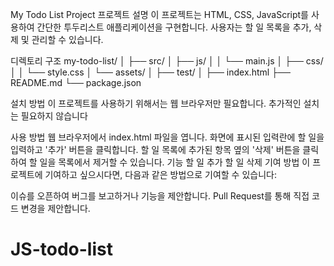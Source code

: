 My Todo List Project
프로젝트 설명
이 프로젝트는 HTML, CSS, JavaScript를 사용하여 간단한 투두리스트 애플리케이션을 구현합니다. 사용자는 할 일 목록을 추가, 삭제 및 관리할 수 있습니다.

디렉토리 구조
my-todo-list/
│
├── src/
│ ├── js/
│ │ └── main.js
│ ├── css/
│ │ └── style.css
│ └── assets/
│
├── test/
│
├── index.html
├── README.md
└── package.json

설치 방법
이 프로젝트를 사용하기 위해서는 웹 브라우저만 필요합니다. 추가적인 설치는 필요하지 않습니다

사용 방법
웹 브라우저에서 index.html 파일을 엽니다.
화면에 표시된 입력란에 할 일을 입력하고 '추가' 버튼을 클릭합니다.
할 일 목록에 추가된 항목 옆의 '삭제' 버튼을 클릭하여 할 일을 목록에서 제거할 수 있습니다.
기능
할 일 추가
할 일 삭제
기여 방법
이 프로젝트에 기여하고 싶으시다면, 다음과 같은 방법으로 기여할 수 있습니다:

이슈를 오픈하여 버그를 보고하거나 기능을 제안합니다.
Pull Request를 통해 직접 코드 변경을 제안합니다.

# JS-todo-list
